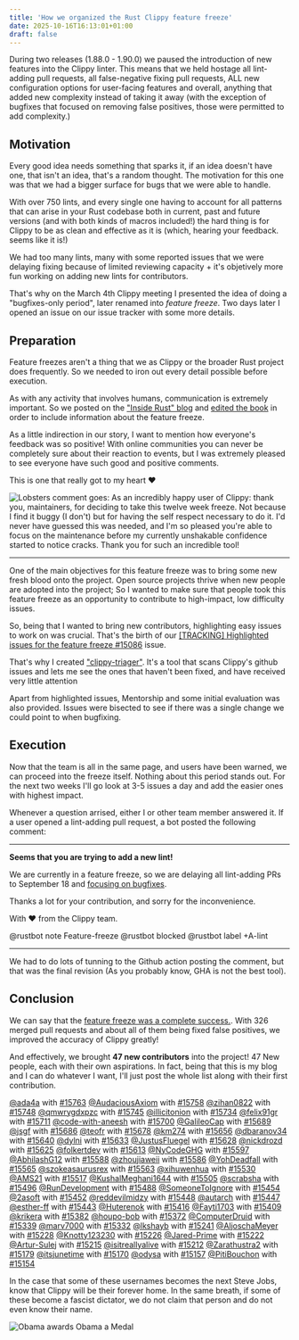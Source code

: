 ```yaml
---
title: 'How we organized the Rust Clippy feature freeze'
date: 2025-10-16T16:13:01+01:00
draft: false
---
```


During two releases (1.88.0 - 1.90.0) we paused the introduction of new features into the Clippy linter. This means
that we held hostage all lint-adding pull requests, all false-negative fixing pull requests, ALL new configuration
options for user-facing features and overall, anything that added new complexity instead of taking it away
(with the exception of bugfixes that focused on removing false positives, those were permitted to add complexity.)

## Motivation

Every good idea needs something that sparks it, if an idea doesn't have one, that isn't an idea, that's a random
thought. The motivation for this one was that we had a bigger surface for bugs that we were able to handle.

With over 750 lints, and every single one having to account for all patterns that can arise in your Rust codebase
both in current, past and future versions (and with both kinds of macros included!) the hard thing is for Clippy to
be as clean and effective as it is (which, hearing your feedback. seems like it is!)

We had too many lints, many with some reported issues that we were delaying fixing because of limited reviewing
capacity + it's objetively more fun working on adding new lints for contributors.

That's why on the March 4th Clippy meeting I presented the idea of doing a "bugfixes-only period", later renamed 
into _feature freeze_. Two days later I opened an issue on our issue tracker with some more details.

## Preparation

Feature freezes aren't a thing that we as Clippy or the broader Rust project does frequently. So we needed to iron out
every detail possible before execution.

As with any activity that involves humans, communication is extremely important. So we posted on
the ["Inside Rust" blog][inside-rust] and [edited the book](https://github.com/rust-lang/rust-clippy/pull/14456) in order to
include information about the feature freeze.

As a little indirection in our story, I want to mention how everyone's feedback was so positive! With online
communities you can never be completely sure about their reaction to events, but I was extremely pleased
to see everyone have such good and positive comments.

This is one that really got to my heart ❤️

![Lobsters comment goes: As an incredibly happy user of Clippy: thank you, maintainers, for deciding to take this twelve week freeze. Not because I find it buggy (I don't) but for having the self respect necessary to do it. I'd never have guessed this was needed, and I'm so pleased you're able to focus on the maintenance before my currently unshakable confidence started to notice cracks. Thank you for such an incredible tool!](/images/lobsters_comment.png)

---

One of the main objectives for this feature freeze was to bring some new fresh blood onto the project. Open source
projects thrive when new people are adopted into the project; So I wanted to make sure that people took this feature
freeze as an opportunity to contribute to high-impact, low difficulty issues.

So, being that I wanted to bring new contributors, highlighting easy issues to work on was crucial.
That's the birth of our [[TRACKING] Highlighted issues for the feature freeze #15086](https://github.com/rust-lang/rust-clippy/issues/15086)
issue.

That's why I created ["clippy-triager"](https://github.com/blyxyas/clippy-triager).
It's a tool that scans Clippy's github issues and lets me see the ones that haven't been fixed, and have received very little attention

Apart from highlighted issues, Mentorship and some initial evaluation was also provided. Issues were bisected to see if there was a single change we
could point to when bugfixing.

## Execution

Now that the team is all in the same page, and users have been warned, we can proceed into the freeze itself. Nothing about this period stands out. For the next two weeks I'll go look at 3-5 issues a day and add the easier ones with highest impact.

Whenever a question arrised, either I or other team member answered it. If a user opened a lint-adding pull request, a bot posted the following comment:

---

**Seems that you are trying to add a new lint!**

We are currently in a feature freeze, so we are delaying all lint-adding PRs to September 18 and [focusing on bugfixes](https://github.com/rust-lang/rust-clippy/issues/15086).

Thanks a lot for your contribution, and sorry for the inconvenience.

With ❤ from the Clippy team.

@rustbot note Feature-freeze
@rustbot blocked
@rustbot label +A-lint

---

We had to do lots of tunning to the Github action posting the comment, but that was the final revision (As you probably know, GHA is not the best tool).


## Conclusion

We can say that the [feature freeze was a complete success.](https://github.com/rust-lang/rust-clippy/blob/master/CHANGELOG.md#rust-190).
With 326 merged pull requests and about all of them being fixed false positives, we improved the accuracy of Clippy greatly!

And effectively, we brought **47 new contributors** into the project! 47 New people, each with their own aspirations.
In fact, being that this is my blog and I can do whatever I want, I'll just post the whole list along with their
first contribution.

[@ada4a](https://github.com/ada4a) with [#15763](https://github.com/rust-lang/rust-clippy/pull/15763)
[@AudaciousAxiom](https://github.com/AudaciousAxiom) with [#15758](https://github.com/rust-lang/rust-clippy/pull/15758)
[@zihan0822](https://github.com/zihan0822) with [#15748](https://github.com/rust-lang/rust-clippy/pull/15748)
[@qmwrygdxpzc](https://github.com/qmwrygdxpzc) with [#15745](https://github.com/rust-lang/rust-clippy/pull/15745)
[@illicitonion](https://github.com/illicitonion) with [#15734](https://github.com/rust-lang/rust-clippy/pull/15734)
[@felix91gr](https://github.com/felix91gr) with [#15711](https://github.com/rust-lang/rust-clippy/pull/15711)
[@code-with-aneesh](https://github.com/code-with-aneesh) with [#15700](https://github.com/rust-lang/rust-clippy/pull/15700)
[@GalileoCap](https://github.com/GalileoCap) with [#15689](https://github.com/rust-lang/rust-clippy/pull/15689)
[@jsgf](https://github.com/jsgf) with [#15686](https://github.com/rust-lang/rust-clippy/pull/15686)
[@teofr](https://github.com/teofr) with [#15678](https://github.com/rust-lang/rust-clippy/pull/15678)
[@km274](https://github.com/km274) with [#15656](https://github.com/rust-lang/rust-clippy/pull/15656)
[@dbaranov34](https://github.com/dbaranov34) with [#15640](https://github.com/rust-lang/rust-clippy/pull/15640)
[@dylni](https://github.com/dylni) with [#15633](https://github.com/rust-lang/rust-clippy/pull/15633)
[@JustusFluegel](https://github.com/JustusFluegel) with [#15628](https://github.com/rust-lang/rust-clippy/pull/15628)
[@nickdrozd](https://github.com/nickdrozd) with [#15625](https://github.com/rust-lang/rust-clippy/pull/15625)
[@folkertdev](https://github.com/folkertdev) with [#15613](https://github.com/rust-lang/rust-clippy/pull/15613)
[@NyCodeGHG](https://github.com/NyCodeGHG) with [#15597](https://github.com/rust-lang/rust-clippy/pull/15597)
[@AbhilashG12](https://github.com/AbhilashG12) with [#15588](https://github.com/rust-lang/rust-clippy/pull/15588)
[@zhoujiaweii](https://github.com/zhoujiaweii) with [#15586](https://github.com/rust-lang/rust-clippy/pull/15586)
[@YohDeadfall](https://github.com/YohDeadfall) with [#15565](https://github.com/rust-lang/rust-clippy/pull/15565)
[@szokeasaurusrex](https://github.com/szokeasaurusrex) with [#15563](https://github.com/rust-lang/rust-clippy/pull/15563)
[@xihuwenhua](https://github.com/xihuwenhua) with [#15530](https://github.com/rust-lang/rust-clippy/pull/15530)
[@AMS21](https://github.com/AMS21) with [#15517](https://github.com/rust-lang/rust-clippy/pull/15517)
[@KushalMeghani1644](https://github.com/KushalMeghani1644) with [#15505](https://github.com/rust-lang/rust-clippy/pull/15505)
[@scrabsha](https://github.com/scrabsha) with [#15496](https://github.com/rust-lang/rust-clippy/pull/15496)
[@RunDevelopment](https://github.com/RunDevelopment) with [#15488](https://github.com/rust-lang/rust-clippy/pull/15488)
[@SomeoneToIgnore](https://github.com/SomeoneToIgnore) with [#15454](https://github.com/rust-lang/rust-clippy/pull/15454)
[@2asoft](https://github.com/2asoft) with [#15452](https://github.com/rust-lang/rust-clippy/pull/15452)
[@reddevilmidzy](https://github.com/reddevilmidzy) with [#15448](https://github.com/rust-lang/rust-clippy/pull/15448)
[@autarch](https://github.com/autarch) with [#15447](https://github.com/rust-lang/rust-clippy/pull/15447)
[@esther-ff](https://github.com/esther-ff) with [#15443](https://github.com/rust-lang/rust-clippy/pull/15443)
[@Huterenok](https://github.com/Huterenok) with [#15416](https://github.com/rust-lang/rust-clippy/pull/15416)
[@Fayti1703](https://github.com/Fayti1703) with [#15409](https://github.com/rust-lang/rust-clippy/pull/15409)
[@krikera](https://github.com/krikera) with [#15382](https://github.com/rust-lang/rust-clippy/pull/15382)
[@houpo-bob](https://github.com/houpo-bob) with [#15372](https://github.com/rust-lang/rust-clippy/pull/15372)
[@ComputerDruid](https://github.com/ComputerDruid) with [#15339](https://github.com/rust-lang/rust-clippy/pull/15339)
[@marv7000](https://github.com/marv7000) with [#15332](https://github.com/rust-lang/rust-clippy/pull/15332)
[@lkshayb](https://github.com/lkshayb) with [#15241](https://github.com/rust-lang/rust-clippy/pull/15241)
[@AljoschaMeyer](https://github.com/AljoschaMeyer) with [#15228](https://github.com/rust-lang/rust-clippy/pull/15228)
[@Knotty123230](https://github.com/Knotty123230) with [#15226](https://github.com/rust-lang/rust-clippy/pull/15226)
[@Jared-Prime](https://github.com/Jared-Prime) with [#15222](https://github.com/rust-lang/rust-clippy/pull/15222)
[@Artur-Sulej](https://github.com/Artur-Sulej) with [#15215](https://github.com/rust-lang/rust-clippy/pull/15215)
[@isitreallyalive](https://github.com/isitreallyalive) with [#15212](https://github.com/rust-lang/rust-clippy/pull/15212)
[@Zarathustra2](https://github.com/Zarathustra2) with [#15179](https://github.com/rust-lang/rust-clippy/pull/15179)
[@itsjunetime](https://github.com/itsjunetime) with [#15170](https://github.com/rust-lang/rust-clippy/pull/15170)
[@odysa](https://github.com/odysa) with [#15157](https://github.com/rust-lang/rust-clippy/pull/15157)
[@PitiBouchon](https://github.com/PitiBouchon) with [#15154](https://github.com/rust-lang/rust-clippy/pull/15154)

In the case that some of these usernames becomes the next Steve Jobs, know that Clippy will be their forever home.
In the same breath, if some of these become a fascist dictator, we do not claim that person and do not even know their
name.

![Obama awards Obama a Medal](/images/obama_awards_obama_a_medal.jpg)

[inside-rust]:https://blog.rust-lang.org/inside-rust/2025/06/21/announcing-the-clippy-feature-freeze
